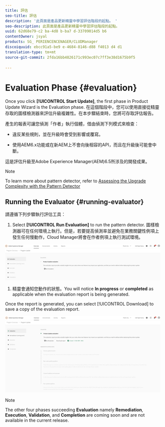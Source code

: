 ```yaml
---
title: 評估
seo-title: 評估
description: '此頁面是產品更新精靈中學習評估階段的起點。 '
seo-description: 此頁面是產品更新精靈中學習評估階段的起點。
uuid: 62d68e79-c2 ba-4d8 b-ba7 d-33709014d5 b6
contentOwner: jsyal
products: SG_ PERIENCENCENAGER/CLUDManager
discoiquuid: ebcc91a5-be9 e-4684-8146-d88 f4013 d4 d1
translation-type: tm+mt
source-git-commit: 2fda16bb4826171c993ec07c7ff3e38d1675b9f5

---
```



# Evaluation Phase {#evaluation}

Once you click **[!UICONTROL Start Update]**, the first phase in Product Update Wizard is the Evaluation phase. 在這個階段中，您可以使用直接從精靈存取的圖樣檢測器來評估升級複雜性。在本步驟結束時，您將可存取評估報告。

產生的報表可讓您偵測「作者」執行個體，借由偵測下列模式來檢查：

* 違反某些規則，並在升級時會受到影響或覆寫。

* 使用AEM6.x功能或在新AEM上不會向後相容的API，而且在升級後可能會中斷。


這是評估升級至Adobe Experience Manager(AEM)6.5所涉及的開發成果。

>[!NOTE]
>To learn more about pattern detector, refer to [Assessing the Upgrade Complexity with the Pattern Detector](https://helpx.adobe.com/experience-manager/6-4/sites/deploying/using/pattern-detector.html)

## Running the Evaluator {#running-evaluator}

請遵循下列步驟執行評估工具：

1. Select **[!UICONTROL Run Evaluation]** to run the pattern detector. 圖樣檢測器可在任何環境上執行。但是，若要提高偵測率並避免在業務關鍵性例項上發生任何慢動作，Cloud Manager將會在作者例項上執行測試環境。

![](assets/Run-Evaluation.png)

1. 精靈會通知您動作的狀態。You will notice **In progress** or **completed** as applicable when the evaluation report is being generated.

Once the report is generated, you can select [!UICONTROL Download] to save a copy of the evaluation report.

![](assets/Evaluation-1.png)

>[!NOTE]
>The other four phases succeeding **Evaluation** namely **Remediation**, **Execution**, **Validation**, and **Completion** are coming soon and are not available in the current release.
